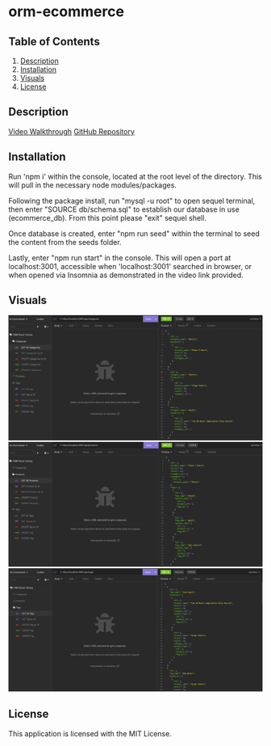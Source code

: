 # orm-ecommerce

## Table of Contents
1. [Description](#description)
2. [Installation](#installation)
3. [Visuals](#visuals)
4. [License](#license)

## Description
[Video Walkthrough](https://drive.google.com/file/d/1ponnkLk59a53OkXTijNQUV9tyzGjjJTE/view)
[GitHub Repository](https://github.com/Zachattack221/orm-ecommerce)


## Installation
Run 'npm i' within the console, located at the root level of the directory. This will pull in the necessary node modules/packages.

Following the package install, run "mysql -u root" to open sequel terminal, then enter "SOURCE db/schema.sql" to establish our database in use (ecommerce_db). From this point please "exit" sequel shell. 

Once database is created, enter "npm run seed" within the terminal to seed the content from the seeds folder.

Lastly, enter "npm run start" in the console. This will open a port at localhost:3001, accessible when 'localhost:3001' searched in browser, or when opened via Insomnia as demonstrated in the video link provided.

## Visuals
![Categories](./Images/GetAllCategories.png)
![Products](./Images/GetAllProducts.png)
![Tags](./Images/GetAllTags.png)

## License
This application is licensed with the MIT License.